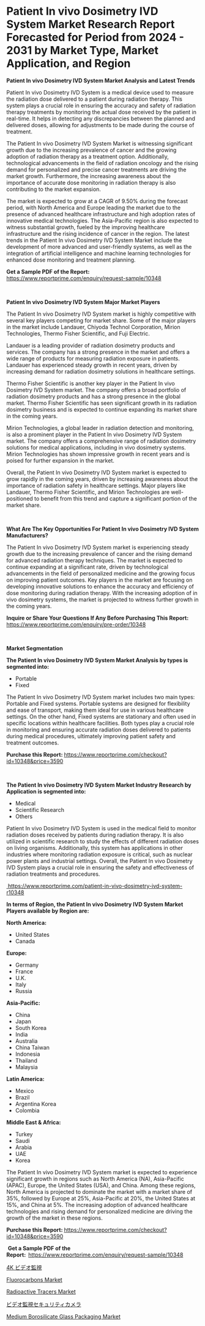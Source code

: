<p><h1>Patient In vivo Dosimetry IVD System Market Research Report Forecasted for Period from 2024 -  2031 by Market Type, Market Application, and Region</h1></p><p><strong>Patient In vivo Dosimetry IVD System Market Analysis and Latest Trends</strong></p>
<p><p>Patient In vivo Dosimetry IVD System is a medical device used to measure the radiation dose delivered to a patient during radiation therapy. This system plays a crucial role in ensuring the accuracy and safety of radiation therapy treatments by monitoring the actual dose received by the patient in real-time. It helps in detecting any discrepancies between the planned and delivered doses, allowing for adjustments to be made during the course of treatment.</p><p>The Patient In vivo Dosimetry IVD System Market is witnessing significant growth due to the increasing prevalence of cancer and the growing adoption of radiation therapy as a treatment option. Additionally, technological advancements in the field of radiation oncology and the rising demand for personalized and precise cancer treatments are driving the market growth. Furthermore, the increasing awareness about the importance of accurate dose monitoring in radiation therapy is also contributing to the market expansion.</p><p>The market is expected to grow at a CAGR of 9.50% during the forecast period, with North America and Europe leading the market due to the presence of advanced healthcare infrastructure and high adoption rates of innovative medical technologies. The Asia-Pacific region is also expected to witness substantial growth, fueled by the improving healthcare infrastructure and the rising incidence of cancer in the region. The latest trends in the Patient In vivo Dosimetry IVD System Market include the development of more advanced and user-friendly systems, as well as the integration of artificial intelligence and machine learning technologies for enhanced dose monitoring and treatment planning.</p></p>
<p><strong>Get a Sample PDF of the Report:&nbsp;</strong> <a href="https://www.reportprime.com/enquiry/request-sample/10348">https://www.reportprime.com/enquiry/request-sample/10348</a></p>
<p>&nbsp;</p>
<p><strong>Patient In vivo Dosimetry IVD System Major Market Players</strong></p>
<p><p>The Patient In vivo Dosimetry IVD System market is highly competitive with several key players competing for market share. Some of the major players in the market include Landauer, Chiyoda Technol Corporation, Mirion Technologies, Thermo Fisher Scientific, and Fuji Electric.</p><p>Landauer is a leading provider of radiation dosimetry products and services. The company has a strong presence in the market and offers a wide range of products for measuring radiation exposure in patients. Landauer has experienced steady growth in recent years, driven by increasing demand for radiation dosimetry solutions in healthcare settings.</p><p>Thermo Fisher Scientific is another key player in the Patient In vivo Dosimetry IVD System market. The company offers a broad portfolio of radiation dosimetry products and has a strong presence in the global market. Thermo Fisher Scientific has seen significant growth in its radiation dosimetry business and is expected to continue expanding its market share in the coming years.</p><p>Mirion Technologies, a global leader in radiation detection and monitoring, is also a prominent player in the Patient In vivo Dosimetry IVD System market. The company offers a comprehensive range of radiation dosimetry solutions for medical applications, including in vivo dosimetry systems. Mirion Technologies has shown impressive growth in recent years and is poised for further expansion in the market.</p><p>Overall, the Patient In vivo Dosimetry IVD System market is expected to grow rapidly in the coming years, driven by increasing awareness about the importance of radiation safety in healthcare settings. Major players like Landauer, Thermo Fisher Scientific, and Mirion Technologies are well-positioned to benefit from this trend and capture a significant portion of the market share.</p></p>
<p>&nbsp;</p>
<p><strong>What Are The Key Opportunities For Patient In vivo Dosimetry IVD System Manufacturers?</strong></p>
<p><p>The Patient In vivo Dosimetry IVD System market is experiencing steady growth due to the increasing prevalence of cancer and the rising demand for advanced radiation therapy techniques. The market is expected to continue expanding at a significant rate, driven by technological advancements in the field of personalized medicine and the growing focus on improving patient outcomes. Key players in the market are focusing on developing innovative solutions to enhance the accuracy and efficiency of dose monitoring during radiation therapy. With the increasing adoption of in vivo dosimetry systems, the market is projected to witness further growth in the coming years.</p></p>
<p><strong>Inquire or Share Your Questions If Any Before Purchasing This Report:</strong> <a href="https://www.reportprime.com/enquiry/pre-order/10348">https://www.reportprime.com/enquiry/pre-order/10348</a></p>
<p>&nbsp;</p>
<p><strong>Market Segmentation</strong></p>
<p><strong>The Patient In vivo Dosimetry IVD System Market Analysis by types is segmented into:</strong></p>
<p><ul><li>Portable</li><li>Fixed</li></ul></p>
<p><p>The Patient In vivo Dosimetry IVD System market includes two main types: Portable and Fixed systems. Portable systems are designed for flexibility and ease of transport, making them ideal for use in various healthcare settings. On the other hand, Fixed systems are stationary and often used in specific locations within healthcare facilities. Both types play a crucial role in monitoring and ensuring accurate radiation doses delivered to patients during medical procedures, ultimately improving patient safety and treatment outcomes.</p></p>
<p><strong>Purchase this Report:&nbsp;</strong><a href="https://www.reportprime.com/checkout?id=10348&price=3590">https://www.reportprime.com/checkout?id=10348&price=3590</a></p>
<p>&nbsp;</p>
<p><strong>The Patient In vivo Dosimetry IVD System Market Industry Research by Application is segmented into:</strong></p>
<p><ul><li>Medical</li><li>Scientific Research</li><li>Others</li></ul></p>
<p><p>Patient In vivo Dosimetry IVD System is used in the medical field to monitor radiation doses received by patients during radiation therapy. It is also utilized in scientific research to study the effects of different radiation doses on living organisms. Additionally, this system has applications in other industries where monitoring radiation exposure is critical, such as nuclear power plants and industrial settings. Overall, the Patient In vivo Dosimetry IVD System plays a crucial role in ensuring the safety and effectiveness of radiation treatments and procedures.</p></p>
<p><a href="https://www.reportprime.com/patient-in-vivo-dosimetry-ivd-system-r10348">&nbsp;https://www.reportprime.com/patient-in-vivo-dosimetry-ivd-system-r10348</a></p>
<p><strong>In terms of Region, the Patient In vivo Dosimetry IVD System Market Players available by Region are:</strong></p>
<p>
    <p> <strong> North America: </strong>
        <ul>
            <li>United States</li>
            <li>Canada</li>
        </ul>
        </p> 
    <p> <strong> Europe: </strong>
        <ul>
            <li>Germany</li>
            <li>France</li>
            <li>U.K.</li>
            <li>Italy</li>
            <li>Russia</li>
        </ul>
        </p> 
    <p> <strong> Asia-Pacific: </strong>
        <ul>
            <li>China</li>
            <li>Japan</li>
            <li>South Korea</li>
            <li>India</li>
            <li>Australia</li>
            <li>China Taiwan</li>
            <li>Indonesia</li>
            <li>Thailand</li>
            <li>Malaysia</li>
        </ul>
        </p> 
    <p> <strong> Latin America: </strong>
        <ul>
            <li>Mexico</li>
            <li>Brazil</li>
            <li>Argentina Korea</li>
            <li>Colombia</li>
        </ul>
        </p> 
    <p> <strong> Middle East & Africa: </strong>
        <ul>
            <li>Turkey</li>
            <li>Saudi</li>
            <li>Arabia</li>
            <li>UAE</li>
            <li>Korea</li>
        </ul>
    </p>
    </p>
<p><p>The Patient In vivo Dosimetry IVD System market is expected to experience significant growth in regions such as North America (NA), Asia-Pacific (APAC), Europe, the United States (USA), and China. Among these regions, North America is projected to dominate the market with a market share of 35%, followed by Europe at 25%, Asia-Pacific at 20%, the United States at 15%, and China at 5%. The increasing adoption of advanced healthcare technologies and rising demand for personalized medicine are driving the growth of the market in these regions.</p></p>
<p><strong>Purchase this Report: </strong><a href="https://www.reportprime.com/checkout?id=10348&price=3590">https://www.reportprime.com/checkout?id=10348&price=3590</a></p>
<p>&nbsp;<strong>Get a Sample PDF of the Report:&nbsp;&nbsp;</strong><a href="https://www.reportprime.com/enquiry/request-sample/10348">https://www.reportprime.com/enquiry/request-sample/10348</a></p>
<p><strong></strong></p>
<p><p><a href="https://github.com/MosesSpinka1914/Market-Research-Report-List-1/blob/main/728460724004.md">4K ビデオ監視</a></p><p><a href="https://issuu.com/reportprime-2/docs/fluorocarbons-market-size-2030.pptx">Fluorocarbons Market</a></p><p><a href="https://github.com/seekum/Market-Research-Report-List-2/blob/main/radioactive-tracers-market.md">Radioactive Tracers Market</a></p><p><a href="https://github.com/bevdtkn4419963/Market-Research-Report-List-1/blob/main/173195024003.md">ビデオ監視セキュリティカメラ</a></p><p><a href="https://github.com/timeliteaut/Market-Research-Report-List-2/blob/main/medium-borosilicate-glass-packaging-market.md">Medium Borosilicate Glass Packaging Market</a></p></p>